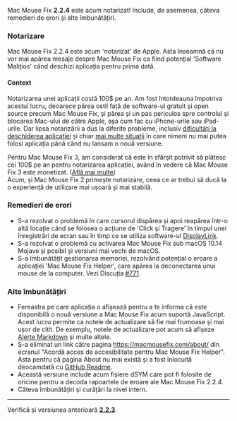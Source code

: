 Mac Mouse Fix **2.2.4** este acum notarizat! Include, de asemenea, câteva remedieri de erori și alte îmbunătățiri.

### **Notarizare**

Mac Mouse Fix 2.2.4 este acum 'notarizat' de Apple. Asta înseamnă că nu vor mai apărea mesaje despre Mac Mouse Fix ca fiind potențial 'Software Malițios' când deschizi aplicația pentru prima dată.

#### Context

Notarizarea unei aplicații costă 100$ pe an. Am fost întotdeauna împotriva acestui lucru, deoarece părea ostil față de software-ul gratuit și open source precum Mac Mouse Fix, și părea și un pas periculos spre controlul și blocarea Mac-ului de către Apple, așa cum fac cu iPhone-urile sau iPad-urile. Dar lipsa notarizării a dus la diferite probleme, inclusiv [dificultăți la deschiderea aplicației](https://github.com/noah-nuebling/mac-mouse-fix/discussions/114) și chiar [mai multe situații](https://github.com/noah-nuebling/mac-mouse-fix/issues/95) în care nimeni nu mai putea folosi aplicația până când nu lansam o nouă versiune.

Pentru Mac Mouse Fix 3, am considerat că este în sfârșit potrivit să plătesc cei 100$ pe an pentru notarizarea aplicației, având în vedere că Mac Mouse Fix 3 este monetizat. ([Află mai multe](https://github.com/noah-nuebling/mac-mouse-fix/releases/tag/3.0.0)) \
Acum, și Mac Mouse Fix 2 primește notarizare, ceea ce ar trebui să ducă la o experiență de utilizare mai ușoară și mai stabilă.

### **Remedieri de erori**

- S-a rezolvat o problemă în care cursorul dispărea și apoi reapărea într-o altă locație când se folosea o acțiune de 'Click și Tragere' în timpul unei înregistrări de ecran sau în timp ce se utiliza software-ul [DisplayLink](https://www.synaptics.com/products/displaylink-graphics).
- S-a rezolvat o problemă cu activarea Mac Mouse Fix sub macOS 10.14 Mojave și posibil și versiuni mai vechi de macOS.
- S-a îmbunătățit gestionarea memoriei, rezolvând potențial o eroare a aplicației 'Mac Mouse Fix Helper', care apărea la deconectarea unui mouse de la computer. Vezi Discuția [#771](https://github.com/noah-nuebling/mac-mouse-fix/discussions/771).

### **Alte îmbunătățiri**

- Fereastra pe care aplicația o afișează pentru a te informa că este disponibilă o nouă versiune a Mac Mouse Fix acum suportă JavaScript. Acest lucru permite ca notele de actualizare să fie mai frumoase și mai ușor de citit. De exemplu, notele de actualizare pot acum să afișeze [Alerte Markdown](https://github.com/orgs/community/discussions/16925) și multe altele.
- S-a eliminat un link către pagina https://macmousefix.com/about/ din ecranul "Acordă acces de accesibilitate pentru Mac Mouse Fix Helper". Asta pentru că pagina About nu mai există și a fost înlocuită deocamdată cu [GitHub Readme](https://github.com/noah-nuebling/mac-mouse-fix).
- Această versiune include acum fișiere dSYM care pot fi folosite de oricine pentru a decoda rapoartele de eroare ale Mac Mouse Fix 2.2.4.
- Câteva îmbunătățiri și curățări la nivel intern.

---

Verifică și versiunea anterioară [**2.2.3**](https://github.com/noah-nuebling/mac-mouse-fix/releases/tag/2.2.3).